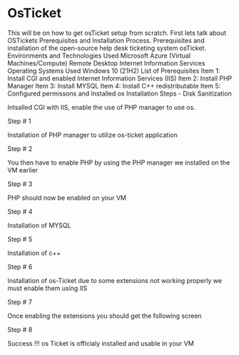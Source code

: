 # OsTicket
This will be on how to get osTicket setup from scratch. First lets talk about OSTickets Prerequisites and Installation Process.
Prerequisites and installation of the open-source help desk ticketing system osTicket.
Environments and Technologies Used
Microsoft Azure (Virtual Machines/Compute)
Remote Desktop
Internet Information Services
Operating Systems Used
Windows 10 (21H2)
List of Prerequisites
Item 1: Install CGI and enabled Internet Information Services (IIS)
Item 2: Install PHP Manager
Item 3: Install MYSQL
Item 4: Install C++ redistributable
Item 5: Configured permissons and Installed os
Installation Steps - Disk Sanitization

Intsalled CGI with IIS, enable the use of PHP manager to use os.


Step # 1

Installation of PHP manager to utilize os-ticket application


Step # 2

You then have to enable PHP by using the PHP manager we installed on the VM earlier


Step # 3

PHP should now be enabled on your VM


Step # 4

Installation of MYSQL


Step # 5 

Installation of c++


Step # 6

Installation of os-Ticket due to some extensions not working properly we must enable them using IIS


Step # 7

Once enabling the extensions you should get the following screen


Step # 8

Success !!! os Ticket is officialy installed and usable in your VM
